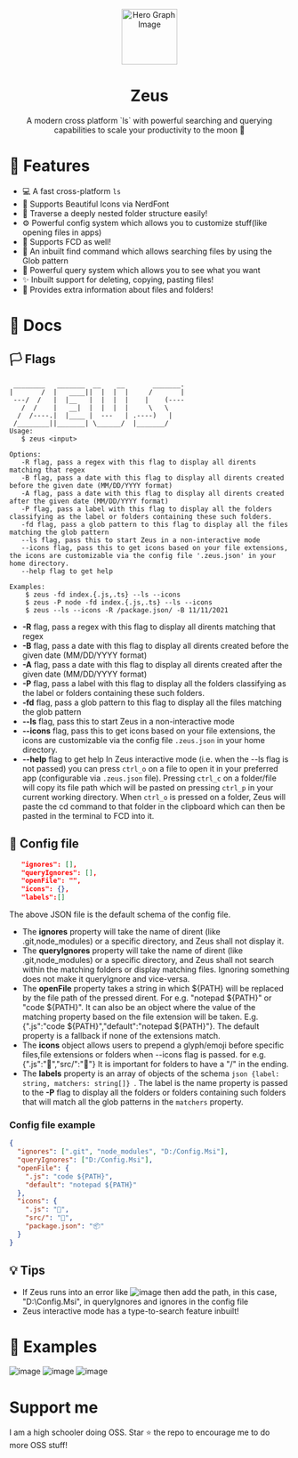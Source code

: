 <p align="center">
  <img width="100px" src="https://api.iconify.design/noto-v1:telescope.svg" align="center" alt="Hero Graph Image" />
  <h1 align="center">Zeus </h1>
  <p align="center"> A modern cross platform `ls` with powerful searching and querying capabilities to scale your productivity to the moon 🚀
  </p>
</p>

# 🎩 Features

- 💻 A fast cross-platform `ls`
- 🎨 Supports Beautiful Icons via NerdFont
- 📁 Traverse a deeply nested folder structure easily!
- ⚙ Powerful config system which allows you to customize stuff(like opening files in apps)
- 💪 Supports FCD as well!
- 🔎 An inbuilt find command which allows searching files by using the Glob pattern
- 🧐 Powerful query system which allows you to see what you want
- ✨ Inbuilt support for deleting, copying, pasting files!
- 📄 Provides extra information about files and folders!

# 📃 Docs

## 🏳 Flags
```
 ________   _______  __    __       _______.
|       /  |   ____||  |  |  |     /       |
 ---/  /   |  |__   |  |  |  |    |    (----
   /  /    |   __|  |  |  |  |     \   \    
  /  /----.|  |____ |  ---   | .----)   |   
 /________||_______| \______/  |_______/            
Usage:
   $ zeus <input>

Options:
   -R flag, pass a regex with this flag to display all dirents matching that regex 
   -B flag, pass a date with this flag to display all dirents created before the given date (MM/DD/YYYY format)
   -A flag, pass a date with this flag to display all dirents created after the given date (MM/DD/YYYY format)
   -P flag, pass a label with this flag to display all the folders classifying as the label or folders containing these such folders.
   -fd flag, pass a glob pattern to this flag to display all the files matching the glob pattern
   --ls flag, pass this to start Zeus in a non-interactive mode
   --icons flag, pass this to get icons based on your file extensions, the icons are customizable via the config file '.zeus.json' in your home directory.
   --help flag to get help

Examples:
    $ zeus -fd index.{.js,.ts} --ls --icons
    $ zeus -P node -fd index.{.js,.ts} --ls --icons
    $ zeus --ls --icons -R /package.json/ -B 11/11/2021
```
- **-R** flag, pass a regex with this flag to display all dirents matching that regex
- **-B** flag, pass a date with this flag to display all dirents created before the given date (MM/DD/YYYY format)
- **-A** flag, pass a date with this flag to display all dirents created after the given date (MM/DD/YYYY format)
- **-P** flag, pass a label with this flag to display all the folders classifying as the label or folders containing these such folders.
- **-fd** flag, pass a glob pattern to this flag to display all the files matching the glob pattern
- **--ls** flag, pass this to start Zeus in a non-interactive mode
- **--icons** flag, pass this to get icons based on your file extensions, the icons are customizable via the config file `.zeus.json` in your home directory.
- **--help** flag to get help
In Zeus interactive mode (i.e. when the --ls flag is not passed) you can press `ctrl_o` on a file to open it in your preferred app (configurable via `.zeus.json` file). Pressing `ctrl_c` on a folder/file will copy its file path which will be pasted on pressing `ctrl_p` in your current working directory. When `ctrl_o` is pressed on a folder, Zeus will paste the cd command to that folder in the clipboard which can then be pasted in the terminal to FCD into it.

## 📁 Config file
```json
   "ignores": [],
   "queryIgnores": [],
   "openFile": "",
   "icons": {},
   "labels":[]
```

The above JSON file is the default schema of the config file.

- The **ignores** property will take the name of dirent (like .git,node_modules) or a specific directory, and Zeus shall not display it.
- The **queryIgnores** property will take the name of dirent (like .git,node_modules) or a specific directory, and Zeus shall not search within the matching folders or display matching files. Ignoring something does not make it queryIgnore and vice-versa.
- The **openFile** property takes a string in which ${PATH} will be replaced by the file path of the pressed dirent. For e.g. "notepad ${PATH}" or "code ${PATH}". It can also be an object where the value of the matching property based on the file extension will be taken. E.g. {".js":"code ${PATH}","default":"notepad ${PATH}"}. The default property is a fallback if none of the extensions match.
- The **icons** object allows users to prepend a glyph/emoji before specific files,file extensions or folders when --icons flag is passed. for e.g. {".js":"🎄","src/":"🎉"} It is important for folders to have a "/" in the ending.
- The **labels** property is an array of objects of the schema ```json {label: string, matchers: string[]} ```. The label is the name property is passed to the **-P** flag to display all the folders or folders containing such folders that will match all the glob patterns in the `matchers` property.

### Config file example
```json
{
  "ignores": [".git", "node_modules", "D:/Config.Msi"],
  "queryIgnores": ["D:/Config.Msi"],
  "openFile": {
    ".js": "code ${PATH}",
    "default": "notepad ${PATH}"
  },
  "icons": {
    ".js": "🎄",
    "src/": "🎉",
    "package.json": "📦"
  }
}
```

## 💡 Tips 
- If Zeus runs into an error like ![image](https://user-images.githubusercontent.com/58482194/140915256-eebd0428-194f-4caf-b2ea-e543e401fbe7.png) then add the path, in this case, "D:\Config.Msi", in queryIgnores and ignores in the config file
- Zeus interactive mode has a type-to-search feature inbuilt!

# 🧬 Examples
![image](https://user-images.githubusercontent.com/58482194/141297150-953e97b5-b127-40d7-a8f1-988faf689203.png)
![image](https://user-images.githubusercontent.com/58482194/141297291-742562d9-1ac1-4d67-b281-42bbe1cb2184.png)
![image](https://user-images.githubusercontent.com/58482194/141297423-62b80b82-32ea-4182-b5d4-5498ef7ebb01.png)

# Support me
I am a high schooler doing OSS. Star ⭐ the repo to encourage me to do more OSS stuff!
